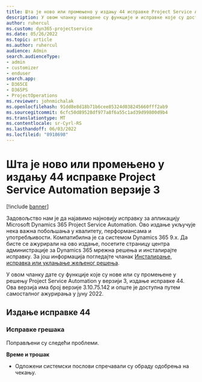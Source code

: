 ```yaml
---
title: Шта је ново или промењено у издању 44 исправке Project Service Automation верзије 3
description: У овом чланку наведене су функције и исправке које су доступне у издању 44 исправке услуге Microsoft Dynamics 365 Project Service Automation верзије 3.
author: ruhercul
ms.custom: dyn365-projectservice
ms.date: 05/26/2022
ms.topic: article
ms.author: ruhercul
audience: Admin
search.audienceType:
- admin
- customizer
- enduser
search.app:
- D365CE
- D365PS
- ProjectOperations
ms.reviewer: johnmichalak
ms.openlocfilehash: 91dd8e8d18b71b6cee85324d038245660fff2ab9
ms.sourcegitcommit: 6cfc50d89528df977a8f6a55c1ad39d99800d9b4
ms.translationtype: MT
ms.contentlocale: sr-Cyrl-RS
ms.lasthandoff: 06/03/2022
ms.locfileid: "8918698"
---
```

# <a name="whats-new-or-changed-in-project-service-automation-update-release-44-v3"></a>Шта је ново или промењено у издању 44 исправке Project Service Automation верзије 3

[!include [banner](../includes/psa-now-project-operations.md)]

Задовољство нам је да најавимо најновију исправку за апликацију Microsoft Dynamics 365 Project Service Automation. Ово издање укључује нека важна побољшања у квалитету, перформансама и употребљивости. Компатибилна је са системом Dynamics 365 9.x. Да бисте се ажурирали на ово издање, посетите страницу центра администрације за Dynamics 365 мрежна решења и инсталирајте исправку. За још информација погледајте чланак [Инсталирање, исправка или уклањање жељеног решења](/power-platform/admin/install-remove-preferred-solution).

У овом чланку дате су функције које су нове или су промењене у решењу Project Service Automation у верзији 3, издање исправке 44. Ова верзија има број верзије 3.10.75.142 и опште је доступна путем самосталног ажурирања у јуну 2022.

## <a name="update-release-44"></a>Издање исправке 44

### <a name="bug-fixes"></a>Исправке грешака

Поправљени су следећи проблеми.

**Време и трошак**

- Одложени системски послови спречавали су обраду одобрења на чекању.
